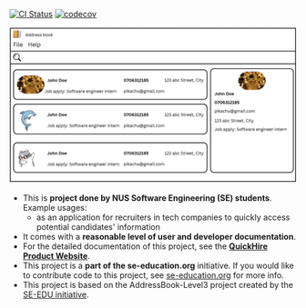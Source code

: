 [![CI Status](https://github.com//AY2425S2-CS2103T-T16-3/tp/actions/workflows/gradle.yml/badge.svg)](https://github.com/AY2425S2-CS2103T-T16-3/tp/actions)
[![codecov](https://codecov.io/gh/AY2425S2-CS2103T-T16-3/tp/graph/badge.svg?token=AL9NMUSTGX)](https://codecov.io/gh/AY2425S2-CS2103T-T16-3/tp)

![Ui](docs/images/Ui.png)

* This is **project done by NUS Software Engineering (SE) students**.<br>
  Example usages:
  * as an application for recruiters in tech companies to quickly access potential candidates' information
* It comes with a **reasonable level of user and developer documentation**.
* For the detailed documentation of this project, see the **[QuickHire Product Website](https://ay2425s2-cs2103t-t16-3.github.io/tp/)**.
* This project is a **part of the se-education.org** initiative. If you would like to contribute code to this project, see [se-education.org](https://se-education.org/#contributing-to-se-edu) for more info.
* This project is based on the AddressBook-Level3 project created by the [SE-EDU initiative](https://se-education.org).
